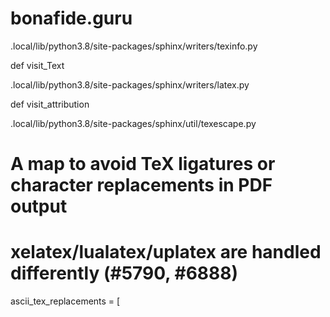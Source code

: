 # bonafide.guru

.local/lib/python3.8/site-packages/sphinx/writers/texinfo.py
 
 def visit_Text

.local/lib/python3.8/site-packages/sphinx/writers/latex.py
 
 def visit_attribution


.local/lib/python3.8/site-packages/sphinx/util/texescape.py

 # A map to avoid TeX ligatures or character replacements in PDF output

 # xelatex/lualatex/uplatex are handled differently (#5790, #6888)

 ascii_tex_replacements = [
